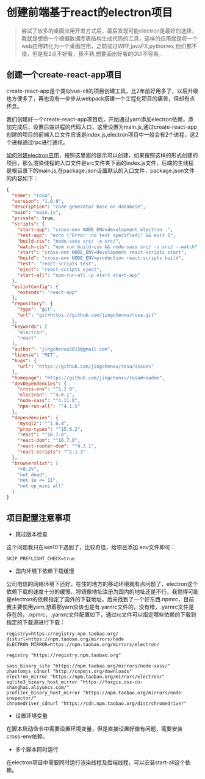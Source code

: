 # 创建前端基于react的electron项目

> 尝试了较多的桌面应用开发方式后，最后发现可能electron是最好的选择，我就是想做一个根据数据库表结构生成代码的工具，这样的应用就是将一个web应用转化为一个桌面应用，之前试过WPF,javaFX,pythonwx,他们都不错，但是有2点不好看，我不熟,想要画出好看的GUI不容易。

## 创建一个create-react-app项目

create-react-app是个类似vue-cli的项目创建工具，比2年前好用多了，以后升级也方便多了，再也没有一步步从webpack搭建一个工程化项目的痛苦，但却有点怀念。

我们创建好一个create-react-app项目后，开始通过yarn添加electron依赖，添加完成后，设置后端进程的代码入口，这里设置为main.js,通过create-react-app创建的项目的前端入口文件应该是index.js,electron项目中一般会有2个进程，这2个进程通过rpc进行通讯。

[如何创建electron应用](https://electronjs.org/docs/tutorial/first-app)，按照这里面的提示可以创建，如果按照这样的形式创建的项目，那么渲染线程的入口文件是src文件夹下面的index.js文件，后端的主线程是根目录下的main.js,在package.json设置默认的入口文件，package.json文件的内容如下：

````json
{
  "name": "rosa",
  "version": "1.0.0",
  "description": "code generator base on database",
  "main": "main.js",
  "private": true,
  "scripts": {
    "start-app": "cross-env NODE_ENV=development electron .",
    "test-app": "echo \"Error: no test specified\" && exit 1",
    "build-css": "node-sass src/ -o src/",
    "watch-css": "npm run build-css && node-sass src/ -o src/ --watch",
    "start": "cross-env NODE_ENV=development react-scripts start",
    "build": "cross-env NODE_ENV=production react-scripts build",
    "test": "react-scripts test",
    "eject": "react-scripts eject",
    "start-all": "npm-run-all -p start start-app"
  },
  "eslintConfig": {
    "extends": "react-app"
  },
  "repository": {
    "type": "git",
    "url": "git+https://github.com/jingchenxu/rosa.git"
  },
  "keywords": [
    "electron",
    "react"
  ],
  "author": "jingchenxu2015@gmail.com",
  "license": "MIT",
  "bugs": {
    "url": "https://github.com/jingchenxu/rosa/issues"
  },
  "homepage": "https://github.com/jingchenxu/rosa#readme",
  "devDependencies": {
    "cross-env": "^5.2.0",
    "electron": "^4.0.1",
    "node-sass": "^4.11.0",
    "npm-run-all": "^4.1.5"
  },
  "dependencies": {
    "mysql2": "^1.6.4",
    "prop-types": "^15.6.2",
    "react": "^16.7.0",
    "react-dom": "^16.7.0",
    "react-router-dom": "^4.3.1",
    "react-scripts": "^2.1.3"
  },
  "browserslist": [
    ">0.2%",
    "not dead",
    "not ie <= 11",
    "not op_mini all"
  ]
}

````

## 项目配置注意事项

- 跳过版本检查

这个问题我只在win10下遇到了，比较奇怪，给项目添加.env文件即可：

````
SKIP_PREFLIGHT_CHECK=true
````

- 国内环境下依赖下载缓慢

公司电信的网络环境下还好，在住的地方的移动环境就有点问题了，electron这个依赖下载的速度十分的缓慢，将镜像地址注册为国内的地址还是不行，我觉得可能是electron的依赖指定了国外的下载地址，后来找到了一个好东西.npmrc，目前我主要使用yarn,想着那yarn应该也是有.yarnrc文件的，没有错，.yarnrc文件是存在的，.npmrc、.yarnrc文件配置如下，通过rc文件可以指定哪些依赖的下载到指定的下载源进行下载：

````
registry=https://registry.npm.taobao.org/
disturl=https://npm.taobao.org/mirrors/node
ELECTRON_MIRROR=https://npm.taobao.org/mirrors/electron/
````

````
registry "https://registry.npm.taobao.org"

sass_binary_site "https://npm.taobao.org/mirrors/node-sass/"
phantomjs_cdnurl "http://cnpmjs.org/downloads"
electron_mirror "https://npm.taobao.org/mirrors/electron/"
sqlite3_binary_host_mirror "https://foxgis.oss-cn-shanghai.aliyuncs.com/"
profiler_binary_host_mirror "https://npm.taobao.org/mirrors/node-inspector/"
chromedriver_cdnurl "https://cdn.npm.taobao.org/dist/chromedriver"
````

- 设置环境变量

在脚本启动命令中需要设置环境变量，但是直接设置好像有问题，需要安装cross-env依赖。

- 多个脚本同时运行

在electron项目中需要同时运行渲染线程及后端线程，可以安装start-all这个依赖。




